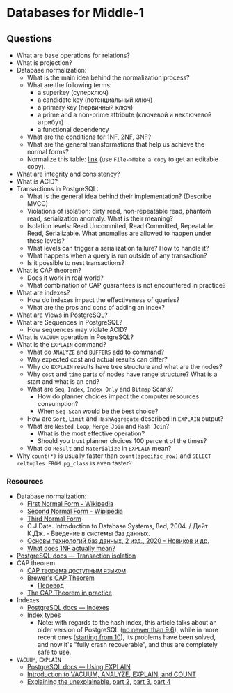# Databases for Middle-1

## Questions

* What are base operations for relations?
* What is projection?
* Database normalization:
  * What is the main idea behind the normalization process?
  * What are the following terms:
    * a superkey (суперключ)
    * a candidate key (потенциальный ключ)
    * a primary key (первичный ключ)
    * a prime and a non-prime attribute (ключевой и неключевой атрибут)
    * a functional dependency
  * What are the conditions for 1NF, 2NF, 3NF?
  * What are the general transformations that help us achieve the normal forms?
  * Normalize this table: [link](https://docs.google.com/spreadsheets/d/11DWWljndtwVSyRbYgKTbDXTnwM1E5ZiLrxwQdGvXm_8/edit?usp=sharing) (use `File->Make a copy` to get an editable copy).
* What are integrity and consistency?
* What is ACID?
* Transactions in PostgreSQL:
  * What is the general idea behind their implementation? (Describe MVCC)
  * Violations of isolation: dirty read, non-repeatable read, phantom read, serialization anomaly. What is their meaning?
  * Isolation levels: Read Uncommited, Read Committed, Repeatable Read, Serializable. What anomalies are allowed to happen under these levels?
  * What levels can trigger a serialization failure? How to handle it?
  * What happens when a query is run outside of any transaction?
  * Is it possible to nest transactions?
* What is CAP theorem?
  * Does it work in real world?
  * What combination of CAP guarantees is not encountered in practice?
* What are indexes?
  * How do indexes impact the effectiveness of queries?
  * What are the pros and cons of adding an index?
* What are Views in PostgreSQL?
* What are Sequences in PostgreSQL?
  * How sequences may violate ACID?
* What is `VACUUM` operation in PostgreSQL?
* What is the `EXPLAIN` command?
  * What do `ANALYZE` and `BUFFERS` add to command?
  * Why expected cost and actual results can differ?
  * Why do `EXPLAIN` results have tree structure and what are the nodes?
  * Why `cost` and `time` parts of nodes have range structure? What is a start and what is an end?
  * What are `Seq`, `Index`, `Index Only` and `Bitmap` Scans?
    * How do planner choices impact the computer resources consumption?
    * When `Seq Scan` would be the best choice?
  * How are `Sort`, `Limit` and `HashAggregate` described in `EXPLAIN` output?
  * What are `Nested Loop`, `Merge Join` and `Hash Join`?
    * What is the most effective operation?
    * Should you trust planner choices 100 percent of the times?
  * What do `Result` and `Materialize` in `EXPLAIN` mean?
* Why `count(*)` is usually faster than `count(specific_row)` and `SELECT reltuples FROM pg_class` is even faster?

### Resources

* Database normalization: 
  * [First Normal Form - Wikipedia](https://en.wikipedia.org/wiki/First_normal_form)
  * [Second Normal Form - Wipipedia](https://en.wikipedia.org/wiki/Second_normal_form)
  * [Third Normal Form](https://en.wikipedia.org/wiki/Third_normal_form)
  * C.J.Date. Introduction to Database Systems, 8ed, 2004. / Дейт К.Дж. - Введение в системы баз данных.
  * [Основы технологий баз данных, 2 изд., 2020 - Новиков и др.](https://edu.postgrespro.ru/dbtech.pdf)
  * [What does 1NF actually mean?](https://www.cargocultcode.com/what-does-first-normal-form-mean/)
* [PostgreSQL docs &mdash; Transaction isolation](https://www.postgresql.org/docs/13/transaction-iso.html)
* CAP theorem
  * [CAP теорема доступным языком](https://habr.com/ru/post/130577/)
  * [Brewer's CAP Theorem](http://www.julianbrowne.com/article/brewers-cap-theorem)
    * [Перевод](https://softwaremaniacs.org/blog/2010/01/31/brewers-cap-theorem/)
  * [The CAP Theorem in practice](https://hub.packtpub.com/the-cap-theorem-in-practice-the-consistency-vs-availability-trade-off-in-distributed-databases/)
* Indexes
  * [PostgreSQL docs &mdash; Indexes](https://www.postgresql.org/docs/13/indexes.html)
  * [Index types](https://thoughtbot.com/blog/postgres-index-types)
    * Note: with regards to the hash index, this article talks about an older version of PostgreSQL ([no newer than 9.6](https://www.postgresql.org/docs/9.6/indexes-types.html)), while in more recent ones ([starting from 10](https://www.postgresql.org/docs/10/hash-intro.html)), its problems have been solved, and now it's "fully crash recoverable", and thus are completely safe to use.
* `VACUUM`, `EXPLAIN`
  * [PostgreSQL docs &mdash; Using EXPLAIN](https://www.postgresql.org/docs/13/using-explain.html)
  * [Introduction to VACUUM, ANALYZE, EXPLAIN, and COUNT](https://wiki.postgresql.org/wiki/Introduction_to_VACUUM,_ANALYZE,_EXPLAIN,_and_COUNT)
  * [Explaining the unexplainable](https://www.depesz.com/2013/04/16/explaining-the-unexplainable/), [part 2](https://www.depesz.com/2013/04/27/explaining-the-unexplainable-part-2/), [part 3](https://www.depesz.com/2013/05/09/explaining-the-unexplainable-part-3/), [part 4](https://www.depesz.com/2013/05/19/explaining-the-unexplainable-part-4/)
